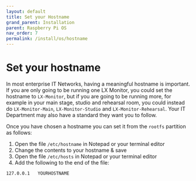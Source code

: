 ```yaml
---
layout: default
title: Set your Hostname
grand_parent: Installation
parent: Raspberry Pi OS
nav_order: 7
permalink: /install/os/hostname
---
```

# Set your hostname

In most enterprise IT Networks, having a meaningful hostname is important. If you are only going to be running one LX Monitor, you could set the hostname to `LX-Monitor`, but if you are going to be running more, for example in your main stage, studio and rehearsal room, you could instead do `LX-Monitor-Main`, `LX-Monitor-Studio` and `LX-Monitor-Rehearsal`. Your IT Department may also have a standard they want you to follow.

Once you have chosen a hostname you can set it from the `rootfs` partition as follows:

1) Open the file `/etc/hostname` in Notepad or your terminal editor
2) Change the contents to your hostname & save
3) Open the file `/etc/hosts` in Notepad or your terminal editor
4) Add the following to the end of the file:

```
127.0.0.1   YOURHOSTNAME
```